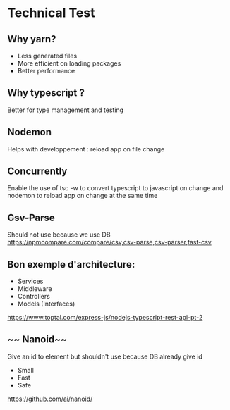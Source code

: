 # Technical Test

## Why yarn?

- Less generated files
- More efficient on loading packages
- Better performance

## Why typescript ?

Better for type management and testing

## Nodemon

Helps with developpement : reload app on file change

## Concurrently

Enable the use of tsc -w to convert typescript to javascript on change and nodemon to reload app on change at the same time

## ~~Csv-Parse~~

Should not use because we use DB
https://npmcompare.com/compare/csv,csv-parse,csv-parser,fast-csv

## Bon exemple d'architecture:

- Services
- Middleware
- Controllers
- Models (Interfaces)

https://www.toptal.com/express-js/nodejs-typescript-rest-api-pt-2

## ~~ Nanoid~~

Give an id to element but shouldn't use because DB already give id

- Small
- Fast
- Safe

https://github.com/ai/nanoid/
